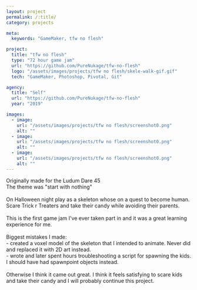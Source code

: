 ```yaml
---
layout: project
permalink: /:title/
category: projects

meta:
  keywords: "GameMaker, tfw no flesh"

project:
  title: "tfw no flesh"
  type: "72 hour game jam"
  url: "https://github.com/PureNukage/tfw-no-flesh"
  logo: "/assets/images/projects/tfw no flesh/skele-walk-gif.gif"
  tech: "GameMaker, Photoshop, Pivotal, Git"

agency:
  title: "Self"
  url: "https://github.com/PureNukage/tfw-no-flesh"
  year: "2019"

images:
  - image:
    url: "/assets/images/projects/tfw no flesh/screenshot0.png"
    alt: ""
  - image:
    url: "/assets/images/projects/tfw no flesh/screenshot0.png"
    alt: ""
  - image:
    url: "/assets/images/projects/tfw no flesh/screenshot0.png"
    alt: ""
---
```

<p> Originally made for the Ludum Dare 45<br>
The theme was "start with nothing"<br>
<br>
On Halloween night play as a skeleton whose on a quest to become human. Scare Trick r Treaters and take their candy while avoiding their parents.<br>
<br>
This is the first game jam I've ever taken part in and it was a great learning experience for me.<br>
<br>
Biggest mistakes I made: <br>
- created a voxel model of the skeleton that I intended to animate. Never did and replaced it with 2D art instead.<br>
- wrote and later spent hours troubleshooting a script for spawning the kids. I should have had spawnpoint objects instead.<br>
<br>
Otherwise I think it came out great. I think it feels satisfying to scare kids and take their candy and I will probably continue this project.<br>
</p>